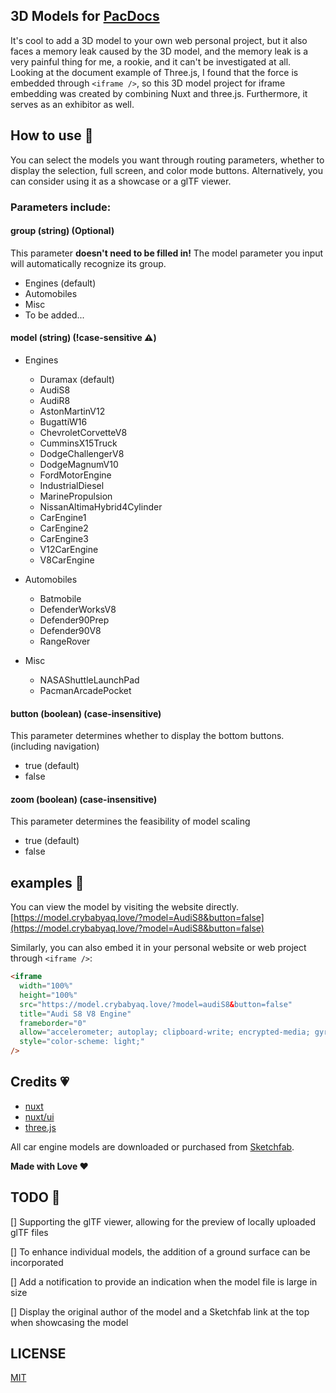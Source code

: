 ## 3D Models for [PacDocs](https://crybabyaq.love)
It's cool to add a 3D model to your own web personal project, but it also faces a memory leak caused by the 3D model, and the memory leak is a very painful thing for me, a rookie, and it can't be investigated at all. Looking at the document example of Three.js, I found that the force is embedded through `<iframe />`, so this 3D model project for iframe embedding was created by combining Nuxt and three.js. Furthermore, it serves as an exhibitor as well.

## How to use 🔧
You can select the models you want through routing parameters, whether to display the selection, full screen, and color mode buttons. Alternatively, you can consider using it as a showcase or a glTF viewer.

### Parameters include:

#### group (string) (Optional)
This parameter **doesn't need to be filled in!** The model parameter you input will automatically recognize its group.
- Engines (default)
- Automobiles
- Misc
- To be added...

#### model (string) (!case-sensitive ⚠️)
- Engines
  - Duramax (default)
  - AudiS8
  - AudiR8
  - AstonMartinV12
  - BugattiW16
  - ChevroletCorvetteV8
  - CumminsX15Truck
  - DodgeChallengerV8
  - DodgeMagnumV10
  - FordMotorEngine
  - IndustrialDiesel
  - MarinePropulsion
  - NissanAltimaHybrid4Cylinder
  - CarEngine1
  - CarEngine2
  - CarEngine3
  - V12CarEngine
  - V8CarEngine

- Automobiles
  - Batmobile
  - DefenderWorksV8
  - Defender90Prep
  - Defender90V8
  - RangeRover

- Misc
  - NASAShuttleLaunchPad
  - PacmanArcadePocket

#### button (boolean) (case-insensitive)
This parameter determines whether to display the bottom buttons. (including navigation)
- true (default)
- false

#### zoom (boolean) (case-insensitive)
This parameter determines the feasibility of model scaling
- true (default)
- false

## examples 📃
You can view the model by visiting the website directly.
[https://model.crybabyaq.love/?model=AudiS8&button=false](https://model.crybabyaq.love/?model=AudiS8&button=false)

Similarly, you can also embed it in your personal website or web project through `<iframe />`:
```html
<iframe
  width="100%"
  height="100%"
  src="https://model.crybabyaq.love/?model=audiS8&button=false"
  title="Audi S8 V8 Engine"
  frameborder="0"
  allow="accelerometer; autoplay; clipboard-write; encrypted-media; gyroscope;"
  style="color-scheme: light;"
/>
```

## Credits 💗
- [nuxt](https://github.com/nuxt/nuxt)
- [nuxt/ui](https://github.com/nuxt/ui)
- [three.js](https://github.com/mrdoob/three.js)

All car engine models are downloaded or purchased from [Sketchfab](https://sketchfab.com).

**Made with Love ❤️**

## TODO 📝

[] Supporting the glTF viewer, allowing for the preview of locally uploaded glTF files

[] To enhance individual models, the addition of a ground surface can be incorporated

[] Add a notification to provide an indication when the model file is large in size

[] Display the original author of the model and a Sketchfab link at the top when showcasing the model

## LICENSE

[MIT](./LICENSE)

